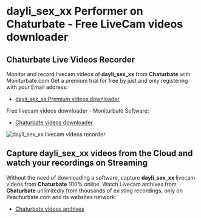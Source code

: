# dayli_sex_xx Performer on Chaturbate - Free LiveCam videos downloader

## Chaturbate Live Videos Recorder

Monitor and record livecam videos of **dayli_sex_xx** from **Chaturbate** with Moniturbate.com
Get a premium trial for free by just and only registering with your Email address:
* [dayli_sex_xx Premium videos downloader](https://moniturbate.com/request-demo-licence-key.html)

Free livecam videos downloader - Moniturbate Software:
* [Chaturbate videos downloader](https://moniturbate.com/moniturbate-download-software.html)

![dayli_sex_xx livecam videos recorder](https://peachurnet.com/templates/moniturbate-software.png)


## Capture dayli_sex_xx videos from the Cloud and watch your recordings on Streaming

Without the need of downloading a software, capture **dayli_sex_xx** livecam videos from **Chaturbate** 100% online.
Watch Livecam archives from **Chaturbate** unlimitedly from thousands of existing recordings, only on Peachurbate.com and its websites network:
* [Chaturbate videos archives](https://peachurnet.com/)
